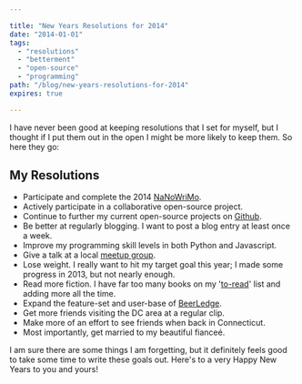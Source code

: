 ```yaml
---

title: "New Years Resolutions for 2014"
date: "2014-01-01"
tags:
  - "resolutions"
  - "betterment"
  - "open-source"
  - "programming"
path: "/blog/new-years-resolutions-for-2014"
expires: true

---
```


I have never been good at keeping resolutions that I set for myself, but I thought if I put them out in the open I might be more likely to keep them. So here they go:

## My Resolutions

* Participate and complete the 2014 [NaNoWriMo](http://nanowrimo.org/).
* Actively participate in a collaborative open-source project.
* Continue to further my current open-source projects on [Github](https://github.com/joshfinnie?tab=repositories).
* Be better at regularly blogging. I want to post a blog entry at least once a week.
* Improve my programming skill levels in both Python and Javascript.
* Give a talk at a local [meetup group](http://www.meetup.com/members/26710252/).
* Lose weight. I really want to hit my target goal this year; I made some progress in 2013, but not nearly enough.
* Read more fiction. I have far too many books on my '[to-read](https://www.goodreads.com/review/list/2997659?shelf=to-read)' list and adding more all the time.
* Expand the feature-set and user-base of [BeerLedge](https://www.beerledge.com/).
* Get more friends visiting the DC area at a regular clip.
* Make more of an effort to see friends when back in Connecticut.
* Most importantly, get married to my beautiful fianceé.

I am sure there are some things I am forgetting, but it definitely feels good to take some time to write these goals out. Here's to a very Happy New Years to you and yours!
